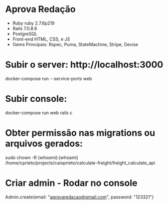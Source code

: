 # Aprova Redação

* Ruby ruby 2.7.6p219
* Rails 7.0.8.6
* PostgreSQL
* Front-end HTML, CSS, e JS
* Gems Principais: Rspec, Puma, StateMachine, Stripe, Devise

# Subir o server: http://localhost:3000
   docker-compose run --service-ports web
# Subir console:
   docker-compose run web rails c
# Obter permissão nas migrations ou arquivos gerados:
   sudo chown -R $(whoami):$(whoami) /home/cprieto/projects/caioprieto/calculate-freight/freight_calculate_api
# Criar admin - Rodar no console
   Admin.create(email: "aprovaredacao@gmail.com", password: "123321")
